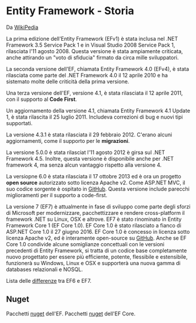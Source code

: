 # Entity Framework - Storia
Da [WikiPedia](https://en.wikipedia.org/wiki/Entity_Framework)

La prima edizione dell'Entity Framework (EFv1) è stata inclusa nel .NET Framework 3.5 Service Pack 1 e in Visual Studio 2008 Service Pack 1, rilasciata l'11 agosto 2008. Questa versione è stata ampiamente criticata, anche attirando un "voto di sfiducia" firmato da circa mille sviluppatori.

La seconda versione dell'EF, chiamata Entity Framework 4.0 (EFv4), è stata rilasciata come parte del .NET Framework 4.0 il 12 aprile 2010 e ha sistemato molte delle criticità della prima versione.

Una terza versione dell'EF, versione 4.1, è stata rilasciata il 12 aprile 2011, con il supporto al **Code First**.

Un aggiornamento della versione 4.1, chiamata Entity Framework 4.1 Update 1, è stata rilascita il 25 luglio 2011. Includeva correzioni di bug e nuovi tipi supportati.

La versione 4.3.1 è stata rilasciata il 29 febbraio 2012. C'erano alcuni aggiornamenti, come il supporto per le **migrazioni**.

La versione 5.0.0 è stata rilasciat l'11 agosto 2012 è girsa sul .NET Framework 4.5. Inoltre, questa versione è disponibile anche per .NET framework 4, ma senza alcun vantaggio rispetto alla versione 4.

La versiopne 6.0 è stata rilasciata il 17 ottobre 2013 ed è ora un progetto **open source** autorizzato sotto licenza Apache v2. Come ASP.NET MVC, il suo codice sorgente è ospitato in [GitHub](https://github.com/aspnet/EntityFramework6). Questa versione include parecchi miglioramenti per il supporto a code-first.

La versione 7 (EF7) è attualmente in fase di sviluppo come parte degli sforzi di Microsoft per modernizzare, pacchettizzare e rendere cross-platform il framework .NET su Linux, OSX e altrove.
EF7 è stato rinominato in Entity Framework Core 1 (EF Core 1.0). EF Core 1.0 è stato rilasciato a fianco di ASP.NET Core 1.0 il 27 giugno 2016. 
EF Core 1.0 è concesso in licenza sotto licenza Apache v2, ed è interamente open-source su [GitHub](https://github.com/aspnet/EntityFramework). 
Anche se EF Core 1.0 condivide alcune somiglianze concettuali con le versioni precedenti di Entity Framework, si tratta di un codice base completamente nuovo progettato per essere più efficiente, potente, flessibile e estensibile, funzionerà su Windows, Linux e OSX e supporterà una nuova gamma di databases relazionali e NOSQL.

Lista delle [differenze](https://docs.microsoft.com/it-it/ef/efcore-and-ef6/features) tra EF6 e EF7.

## Nuget
Pacchetti [nuget](https://www.nuget.org/packages/EntityFramework/) dell'EF.
Pacchetti [nuget](https://www.nuget.org/packages/Microsoft.EntityFrameworkCore) dell'EF Core.